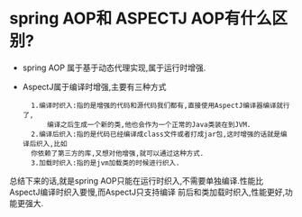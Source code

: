 # spring AOP和 ASPECTJ AOP有什么区别?
* spring AOP 属于基于动态代理实现,属于运行时增强.
* AspectJ属于编译时增强,主要有三种方式
        
        1.编译时织入:指的是增强的代码和源代码我们都有,直接使用AspectJ编译器编译就行了,
            编译之后生成一个新的类,他也会作为一个正常的Java类装在到JVM.
        2.编译后织入:指的是代码已经编译成class文件或者打成jar包,这时增强的话就是编译后织入,比如
        你依赖了第三方的库,又想对他增强,就可以通过这种方式.
        3.加载时织入:指的是jvm加载类的时候进行织入.
总结下来的话,就是spring AOP只能在运行时织入,不需要单独编译.性能比AspectJ编译时织入要慢,而AspectJ只支持编译
前后和类加载时织入,性能更好,功能更强大.
        
    
    
    
